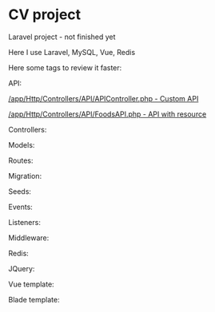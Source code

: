 # CV project
Laravel project - not finished yet 

Here I use Laravel, MySQL, Vue, Redis

Here some tags to review it faster: 

API:

[/app/Http/Controllers/API/APIController.php - Custom API](/app/Http/Controllers/API/APIController.php)

[/app/Http/Controllers/API/FoodsAPI.php - API with resource](/app/Http/Controllers/API/FoodsAPI.php)


Controllers: 

Models: 

Routes:

Migration: 

Seeds: 

Events: 

Listeners: 

Middleware:

Redis: 

JQuery:

Vue template: 

Blade template: 

